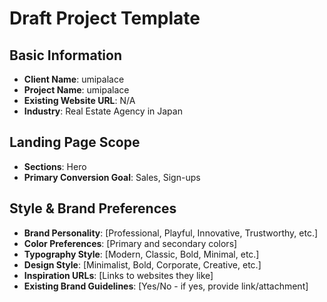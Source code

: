 # Draft Project Template

## Basic Information

- **Client Name**: umipalace
- **Project Name**: umipalace
- **Existing Website URL**: N/A
- **Industry**: Real Estate Agency in Japan

## Landing Page Scope

- **Sections**: Hero
- **Primary Conversion Goal**: Sales, Sign-ups
<!-- - **Languages**: English
- **With CMS?**: Yes -->

## Style & Brand Preferences

- **Brand Personality**: [Professional, Playful, Innovative, Trustworthy, etc.]
- **Color Preferences**: [Primary and secondary colors]
- **Typography Style**: [Modern, Classic, Bold, Minimal, etc.]
- **Design Style**: [Minimalist, Bold, Corporate, Creative, etc.]
- **Inspiration URLs**: [Links to websites they like]
- **Existing Brand Guidelines**: [Yes/No - if yes, provide link/attachment]
